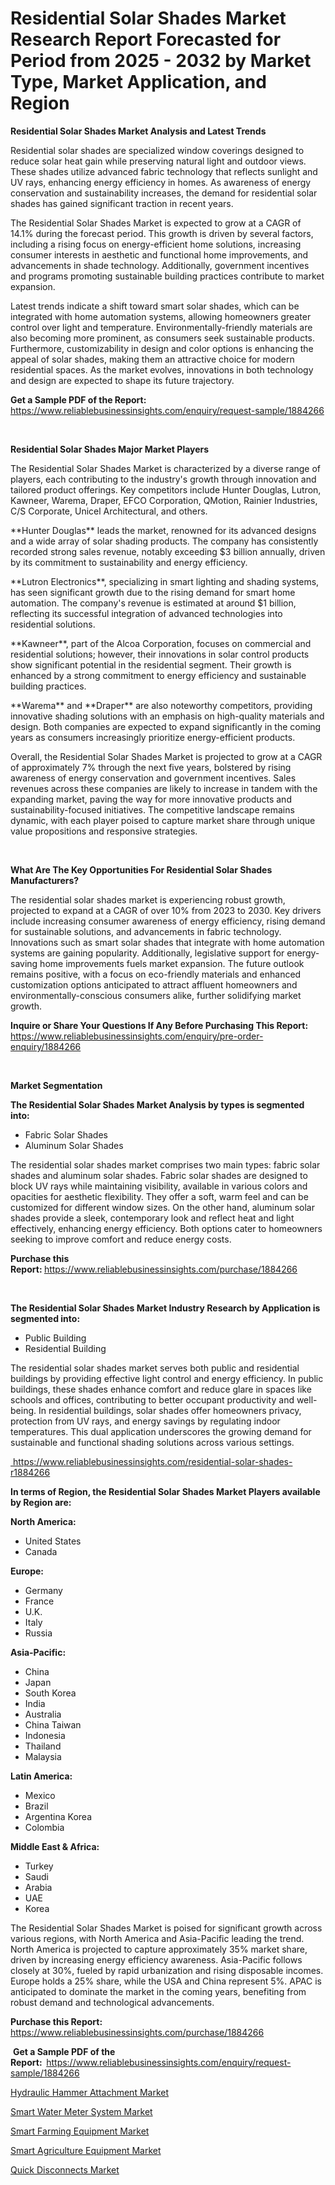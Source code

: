 <p><h1>Residential Solar Shades Market Research Report Forecasted for Period from 2025 -  2032 by Market Type, Market Application, and Region</h1></p><p><strong>Residential Solar Shades Market Analysis and Latest Trends</strong></p>
<p><p>Residential solar shades are specialized window coverings designed to reduce solar heat gain while preserving natural light and outdoor views. These shades utilize advanced fabric technology that reflects sunlight and UV rays, enhancing energy efficiency in homes. As awareness of energy conservation and sustainability increases, the demand for residential solar shades has gained significant traction in recent years.</p><p>The Residential Solar Shades Market is expected to grow at a CAGR of 14.1% during the forecast period. This growth is driven by several factors, including a rising focus on energy-efficient home solutions, increasing consumer interests in aesthetic and functional home improvements, and advancements in shade technology. Additionally, government incentives and programs promoting sustainable building practices contribute to market expansion.</p><p>Latest trends indicate a shift toward smart solar shades, which can be integrated with home automation systems, allowing homeowners greater control over light and temperature. Environmentally-friendly materials are also becoming more prominent, as consumers seek sustainable products. Furthermore, customizability in design and color options is enhancing the appeal of solar shades, making them an attractive choice for modern residential spaces. As the market evolves, innovations in both technology and design are expected to shape its future trajectory.</p></p>
<p><strong>Get a Sample PDF of the Report:&nbsp;</strong> <a href="https://www.reliablebusinessinsights.com/enquiry/request-sample/1884266?utm_campaign=39&utm_medium=2&utm_source=Github&utm_content=ia&utm_term=10042025&utm_id=residential-solar-shades">https://www.reliablebusinessinsights.com/enquiry/request-sample/1884266</a></p>
<p>&nbsp;</p>
<p><strong>Residential Solar Shades Major Market Players</strong></p>
<p><p>The Residential Solar Shades Market is characterized by a diverse range of players, each contributing to the industry's growth through innovation and tailored product offerings. Key competitors include Hunter Douglas, Lutron, Kawneer, Warema, Draper, EFCO Corporation, QMotion, Rainier Industries, C/S Corporate, Unicel Architectural, and others.</p><p>**Hunter Douglas** leads the market, renowned for its advanced designs and a wide array of solar shading products. The company has consistently recorded strong sales revenue, notably exceeding $3 billion annually, driven by its commitment to sustainability and energy efficiency.</p><p>**Lutron Electronics**, specializing in smart lighting and shading systems, has seen significant growth due to the rising demand for smart home automation. The company's revenue is estimated at around $1 billion, reflecting its successful integration of advanced technologies into residential solutions.</p><p>**Kawneer**, part of the Alcoa Corporation, focuses on commercial and residential solutions; however, their innovations in solar control products show significant potential in the residential segment. Their growth is enhanced by a strong commitment to energy efficiency and sustainable building practices.</p><p>**Warema** and **Draper** are also noteworthy competitors, providing innovative shading solutions with an emphasis on high-quality materials and design. Both companies are expected to expand significantly in the coming years as consumers increasingly prioritize energy-efficient products.</p><p>Overall, the Residential Solar Shades Market is projected to grow at a CAGR of approximately 7% through the next five years, bolstered by rising awareness of energy conservation and government incentives. Sales revenues across these companies are likely to increase in tandem with the expanding market, paving the way for more innovative products and sustainability-focused initiatives. The competitive landscape remains dynamic, with each player poised to capture market share through unique value propositions and responsive strategies.</p></p>
<p>&nbsp;</p>
<p><strong>What Are The Key Opportunities For Residential Solar Shades Manufacturers?</strong></p>
<p><p>The residential solar shades market is experiencing robust growth, projected to expand at a CAGR of over 10% from 2023 to 2030. Key drivers include increasing consumer awareness of energy efficiency, rising demand for sustainable solutions, and advancements in fabric technology. Innovations such as smart solar shades that integrate with home automation systems are gaining popularity. Additionally, legislative support for energy-saving home improvements fuels market expansion. The future outlook remains positive, with a focus on eco-friendly materials and enhanced customization options anticipated to attract affluent homeowners and environmentally-conscious consumers alike, further solidifying market growth.</p></p>
<p><strong>Inquire or Share Your Questions If Any Before Purchasing This Report:</strong> <a href="https://www.reliablebusinessinsights.com/enquiry/pre-order-enquiry/1884266?utm_campaign=39&utm_medium=2&utm_source=Github&utm_content=ia&utm_term=10042025&utm_id=residential-solar-shades">https://www.reliablebusinessinsights.com/enquiry/pre-order-enquiry/1884266</a></p>
<p>&nbsp;</p>
<p><strong>Market Segmentation</strong></p>
<p><strong>The Residential Solar Shades Market Analysis by types is segmented into:</strong></p>
<p><ul><li>Fabric Solar Shades</li><li>Aluminum Solar Shades</li></ul></p>
<p><p>The residential solar shades market comprises two main types: fabric solar shades and aluminum solar shades. Fabric solar shades are designed to block UV rays while maintaining visibility, available in various colors and opacities for aesthetic flexibility. They offer a soft, warm feel and can be customized for different window sizes. On the other hand, aluminum solar shades provide a sleek, contemporary look and reflect heat and light effectively, enhancing energy efficiency. Both options cater to homeowners seeking to improve comfort and reduce energy costs.</p></p>
<p><strong>Purchase this Report:&nbsp;</strong><a href="https://www.reliablebusinessinsights.com/purchase/1884266?utm_campaign=39&utm_medium=2&utm_source=Github&utm_content=ia&utm_term=10042025&utm_id=residential-solar-shades">https://www.reliablebusinessinsights.com/purchase/1884266</a></p>
<p>&nbsp;</p>
<p><strong>The Residential Solar Shades Market Industry Research by Application is segmented into:</strong></p>
<p><ul><li>Public Building</li><li>Residential Building</li></ul></p>
<p><p>The residential solar shades market serves both public and residential buildings by providing effective light control and energy efficiency. In public buildings, these shades enhance comfort and reduce glare in spaces like schools and offices, contributing to better occupant productivity and well-being. In residential buildings, solar shades offer homeowners privacy, protection from UV rays, and energy savings by regulating indoor temperatures. This dual application underscores the growing demand for sustainable and functional shading solutions across various settings.</p></p>
<p><a href="https://www.reliablebusinessinsights.com/residential-solar-shades-r1884266?utm_campaign=39&utm_medium=2&utm_source=Github&utm_content=ia&utm_term=10042025&utm_id=residential-solar-shades">&nbsp;https://www.reliablebusinessinsights.com/residential-solar-shades-r1884266</a></p>
<p><strong>In terms of Region, the Residential Solar Shades Market Players available by Region are:</strong></p>
<p>
    <p> <strong> North America: </strong>
        <ul>
            <li>United States</li>
            <li>Canada</li>
        </ul>
        </p> 
    <p> <strong> Europe: </strong>
        <ul>
            <li>Germany</li>
            <li>France</li>
            <li>U.K.</li>
            <li>Italy</li>
            <li>Russia</li>
        </ul>
        </p> 
    <p> <strong> Asia-Pacific: </strong>
        <ul>
            <li>China</li>
            <li>Japan</li>
            <li>South Korea</li>
            <li>India</li>
            <li>Australia</li>
            <li>China Taiwan</li>
            <li>Indonesia</li>
            <li>Thailand</li>
            <li>Malaysia</li>
        </ul>
        </p> 
    <p> <strong> Latin America: </strong>
        <ul>
            <li>Mexico</li>
            <li>Brazil</li>
            <li>Argentina Korea</li>
            <li>Colombia</li>
        </ul>
        </p> 
    <p> <strong> Middle East & Africa: </strong>
        <ul>
            <li>Turkey</li>
            <li>Saudi</li>
            <li>Arabia</li>
            <li>UAE</li>
            <li>Korea</li>
        </ul>
    </p>
    </p>
<p><p>The Residential Solar Shades Market is poised for significant growth across various regions, with North America and Asia-Pacific leading the trend. North America is projected to capture approximately 35% market share, driven by increasing energy efficiency awareness. Asia-Pacific follows closely at 30%, fueled by rapid urbanization and rising disposable incomes. Europe holds a 25% share, while the USA and China represent 5%. APAC is anticipated to dominate the market in the coming years, benefiting from robust demand and technological advancements.</p></p>
<p><strong>Purchase this Report: </strong><a href="https://www.reliablebusinessinsights.com/purchase/1884266?utm_campaign=39&utm_medium=2&utm_source=Github&utm_content=ia&utm_term=10042025&utm_id=residential-solar-shades">https://www.reliablebusinessinsights.com/purchase/1884266</a></p>
<p>&nbsp;<strong>Get a Sample PDF of the Report:&nbsp;&nbsp;</strong><a href="https://www.reliablebusinessinsights.com/enquiry/request-sample/1884266?utm_campaign=39&utm_medium=2&utm_source=Github&utm_content=ia&utm_term=10042025&utm_id=residential-solar-shades">https://www.reliablebusinessinsights.com/enquiry/request-sample/1884266</a></p>
<p><strong></strong></p>
<p><p><a href="https://github.com/saoneubeh8/Market-Research-Report-List-1/blob/main/hydraulic-hammer-attachment-market.md?utm_campaign=39&utm_medium=2&utm_source=Github&utm_content=ia&utm_term=10042025&utm_id=residential-solar-shades">Hydraulic Hammer Attachment Market</a></p><p><a href="https://github.com/mohmodsiason/Market-Research-Report-List-1/blob/main/smart-water-meter-system-market.md?utm_campaign=39&utm_medium=2&utm_source=Github&utm_content=ia&utm_term=10042025&utm_id=residential-solar-shades">Smart Water Meter System Market</a></p><p><a href="https://github.com/deyniphytic/Market-Research-Report-List-1/blob/main/smart-farming-equipment-market.md?utm_campaign=39&utm_medium=2&utm_source=Github&utm_content=ia&utm_term=10042025&utm_id=residential-solar-shades">Smart Farming Equipment Market</a></p><p><a href="https://github.com/haaszgettre6/Market-Research-Report-List-1/blob/main/smart-agriculture-equipment-market.md?utm_campaign=39&utm_medium=2&utm_source=Github&utm_content=ia&utm_term=10042025&utm_id=residential-solar-shades">Smart Agriculture Equipment Market</a></p><p><a href="https://github.com/anggigpps/Market-Research-Report-List-1/blob/main/quick-disconnects-market.md?utm_campaign=39&utm_medium=2&utm_source=Github&utm_content=ia&utm_term=10042025&utm_id=residential-solar-shades">Quick Disconnects Market</a></p></p>
